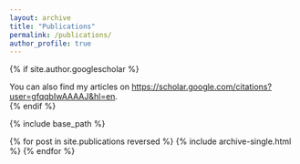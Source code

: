 ```yaml
---
layout: archive
title: "Publications"
permalink: /publications/
author_profile: true
---
```


{% if site.author.googlescholar %}
  <div class="wordwrap">You can also find my articles on <a href="{{site.author.googlescholar}}">https://scholar.google.com/citations?user=gfqqbIwAAAAJ&hl=en</a>.</div>
{% endif %}

{% include base_path %}

{% for post in site.publications reversed %}
  {% include archive-single.html %}
{% endfor %}
